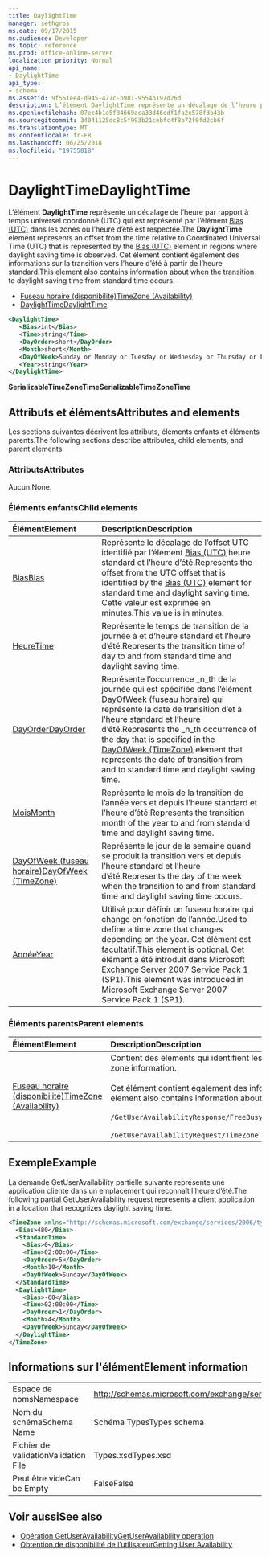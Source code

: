 ```yaml
---
title: DaylightTime
manager: sethgros
ms.date: 09/17/2015
ms.audience: Developer
ms.topic: reference
ms.prod: office-online-server
localization_priority: Normal
api_name:
- DaylightTime
api_type:
- schema
ms.assetid: 9f551ee4-d945-477c-b981-9554b197d26d
description: L’élément DaylightTime représente un décalage de l’heure par rapport à temps universel coordonné (UTC) qui est représenté par l’élément Bias (UTC) dans les zones où l’heure d’été est respectée. Cet élément contient également des informations sur la transition vers l’heure d’été à partir de l’heure standard.
ms.openlocfilehash: 07ec4b1a5f84669aca33d46cdf1fa2e578f3b43b
ms.sourcegitcommit: 34041125dc8c5f993b21cebfc4f8b72f0fd2cb6f
ms.translationtype: MT
ms.contentlocale: fr-FR
ms.lasthandoff: 06/25/2018
ms.locfileid: "19755818"
---
```

# <a name="daylighttime"></a><span data-ttu-id="7a2c1-104">DaylightTime</span><span class="sxs-lookup"><span data-stu-id="7a2c1-104">DaylightTime</span></span>

<span data-ttu-id="7a2c1-105">L’élément **DaylightTime** représente un décalage de l’heure par rapport à temps universel coordonné (UTC) qui est représenté par l’élément [Bias (UTC)](bias-utc.md) dans les zones où l’heure d’été est respectée.</span><span class="sxs-lookup"><span data-stu-id="7a2c1-105">The **DaylightTime** element represents an offset from the time relative to Coordinated Universal Time (UTC) that is represented by the [Bias (UTC)](bias-utc.md) element in regions where daylight saving time is observed.</span></span> <span data-ttu-id="7a2c1-106">Cet élément contient également des informations sur la transition vers l’heure d’été à partir de l’heure standard.</span><span class="sxs-lookup"><span data-stu-id="7a2c1-106">This element also contains information about when the transition to daylight saving time from standard time occurs.</span></span> 
  
- [<span data-ttu-id="7a2c1-107">Fuseau horaire (disponibilité)</span><span class="sxs-lookup"><span data-stu-id="7a2c1-107">TimeZone (Availability)</span></span>](timezone-availability.md) 
- [<span data-ttu-id="7a2c1-108">DaylightTime</span><span class="sxs-lookup"><span data-stu-id="7a2c1-108">DaylightTime</span></span>](daylighttime.md)
  
```xml
<DaylightTime>
   <Bias>int</Bias>
   <Time>string</Time>
   <DayOrder>short</DayOrder>
   <Month>short</Month>
   <DayOfWeek>Sunday or Monday or Tuesday or Wednesday or Thursday or Friday or Saturday</DayOfWeek>
   <Year>string</Year>
</DaylightTime>
```

<span data-ttu-id="7a2c1-109">**SerializableTimeZoneTime**</span><span class="sxs-lookup"><span data-stu-id="7a2c1-109">**SerializableTimeZoneTime**</span></span>

## <a name="attributes-and-elements"></a><span data-ttu-id="7a2c1-110">Attributs et éléments</span><span class="sxs-lookup"><span data-stu-id="7a2c1-110">Attributes and elements</span></span>

<span data-ttu-id="7a2c1-111">Les sections suivantes décrivent les attributs, éléments enfants et éléments parents.</span><span class="sxs-lookup"><span data-stu-id="7a2c1-111">The following sections describe attributes, child elements, and parent elements.</span></span>
  
### <a name="attributes"></a><span data-ttu-id="7a2c1-112">Attributs</span><span class="sxs-lookup"><span data-stu-id="7a2c1-112">Attributes</span></span>

<span data-ttu-id="7a2c1-113">Aucun.</span><span class="sxs-lookup"><span data-stu-id="7a2c1-113">None.</span></span>
  
### <a name="child-elements"></a><span data-ttu-id="7a2c1-114">Éléments enfants</span><span class="sxs-lookup"><span data-stu-id="7a2c1-114">Child elements</span></span>

|<span data-ttu-id="7a2c1-115">**Élément**</span><span class="sxs-lookup"><span data-stu-id="7a2c1-115">**Element**</span></span>|<span data-ttu-id="7a2c1-116">**Description**</span><span class="sxs-lookup"><span data-stu-id="7a2c1-116">**Description**</span></span>|
|:-----|:-----|
|[<span data-ttu-id="7a2c1-117">Bias</span><span class="sxs-lookup"><span data-stu-id="7a2c1-117">Bias</span></span>](bias.md) <br/> |<span data-ttu-id="7a2c1-118">Représente le décalage de l’offset UTC identifié par l’élément [Bias (UTC)](bias-utc.md) heure standard et l’heure d’été.</span><span class="sxs-lookup"><span data-stu-id="7a2c1-118">Represents the offset from the UTC offset that is identified by the [Bias (UTC)](bias-utc.md) element for standard time and daylight saving time.</span></span> <span data-ttu-id="7a2c1-119">Cette valeur est exprimée en minutes.</span><span class="sxs-lookup"><span data-stu-id="7a2c1-119">This value is in minutes.</span></span>  <br/> |
|[<span data-ttu-id="7a2c1-120">Heure</span><span class="sxs-lookup"><span data-stu-id="7a2c1-120">Time</span></span>](time.md) <br/> |<span data-ttu-id="7a2c1-121">Représente le temps de transition de la journée à et d’heure standard et l’heure d’été.</span><span class="sxs-lookup"><span data-stu-id="7a2c1-121">Represents the transition time of day to and from standard time and daylight saving time.</span></span>  <br/> |
|[<span data-ttu-id="7a2c1-122">DayOrder</span><span class="sxs-lookup"><span data-stu-id="7a2c1-122">DayOrder</span></span>](dayorder.md) <br/> |<span data-ttu-id="7a2c1-123">Représente l’occurrence _n_th de la journée qui est spécifiée dans l’élément [DayOfWeek (fuseau horaire)](dayofweek-timezone.md) qui représente la date de transition d’et à l’heure standard et l’heure d’été.</span><span class="sxs-lookup"><span data-stu-id="7a2c1-123">Represents the  _n_th occurrence of the day that is specified in the [DayOfWeek (TimeZone)](dayofweek-timezone.md) element that represents the date of transition from and to standard time and daylight saving time.</span></span>  <br/> |
|[<span data-ttu-id="7a2c1-124">Mois</span><span class="sxs-lookup"><span data-stu-id="7a2c1-124">Month</span></span>](month.md) <br/> |<span data-ttu-id="7a2c1-125">Représente le mois de la transition de l’année vers et depuis l’heure standard et l’heure d’été.</span><span class="sxs-lookup"><span data-stu-id="7a2c1-125">Represents the transition month of the year to and from standard time and daylight saving time.</span></span>  <br/> |
|[<span data-ttu-id="7a2c1-126">DayOfWeek (fuseau horaire)</span><span class="sxs-lookup"><span data-stu-id="7a2c1-126">DayOfWeek (TimeZone)</span></span>](dayofweek-timezone.md) <br/> |<span data-ttu-id="7a2c1-127">Représente le jour de la semaine quand se produit la transition vers et depuis l’heure standard et l’heure d’été.</span><span class="sxs-lookup"><span data-stu-id="7a2c1-127">Represents the day of the week when the transition to and from standard time and daylight saving time occurs.</span></span>  <br/> |
|[<span data-ttu-id="7a2c1-128">Année</span><span class="sxs-lookup"><span data-stu-id="7a2c1-128">Year</span></span>](year.md) <br/> |<span data-ttu-id="7a2c1-129">Utilisé pour définir un fuseau horaire qui change en fonction de l’année.</span><span class="sxs-lookup"><span data-stu-id="7a2c1-129">Used to define a time zone that changes depending on the year.</span></span> <span data-ttu-id="7a2c1-130">Cet élément est facultatif.</span><span class="sxs-lookup"><span data-stu-id="7a2c1-130">This element is optional.</span></span> <span data-ttu-id="7a2c1-131">Cet élément a été introduit dans Microsoft Exchange Server 2007 Service Pack 1 (SP1).</span><span class="sxs-lookup"><span data-stu-id="7a2c1-131">This element was introduced in Microsoft Exchange Server 2007 Service Pack 1 (SP1).</span></span>  <br/> |
   
### <a name="parent-elements"></a><span data-ttu-id="7a2c1-132">Éléments parents</span><span class="sxs-lookup"><span data-stu-id="7a2c1-132">Parent elements</span></span>

|<span data-ttu-id="7a2c1-133">**Élément**</span><span class="sxs-lookup"><span data-stu-id="7a2c1-133">**Element**</span></span>|<span data-ttu-id="7a2c1-134">**Description**</span><span class="sxs-lookup"><span data-stu-id="7a2c1-134">**Description**</span></span>|
|:-----|:-----|
|[<span data-ttu-id="7a2c1-135">Fuseau horaire (disponibilité)</span><span class="sxs-lookup"><span data-stu-id="7a2c1-135">TimeZone (Availability)</span></span>](timezone-availability.md) <br/> | <span data-ttu-id="7a2c1-136">Contient des éléments qui identifient les informations de fuseau horaire.</span><span class="sxs-lookup"><span data-stu-id="7a2c1-136">Contains elements that identify time zone information.</span></span><br/><br/><span data-ttu-id="7a2c1-137">Cet élément contient également des informations sur la transition entre heure standard et l’heure d’été.</span><span class="sxs-lookup"><span data-stu-id="7a2c1-137">This element also contains information about the transition between standard time and daylight saving time.</span></span><br/><br/>`/GetUserAvailabilityResponse/FreeBusyResponseArray/FreeBusyResponse/FreeBusyView/WorkingHours/TimeZone` <br/><br/>`/GetUserAvailabilityRequest/TimeZone` <br/> |
   
## <a name="example"></a><span data-ttu-id="7a2c1-138">Exemple</span><span class="sxs-lookup"><span data-stu-id="7a2c1-138">Example</span></span>

<span data-ttu-id="7a2c1-139">La demande GetUserAvailability partielle suivante représente une application cliente dans un emplacement qui reconnaît l’heure d’été.</span><span class="sxs-lookup"><span data-stu-id="7a2c1-139">The following partial GetUserAvailability request represents a client application in a location that recognizes daylight saving time.</span></span>
  
```xml
<TimeZone xmlns="http://schemas.microsoft.com/exchange/services/2006/types">
  <Bias>480</Bias>
  <StandardTime>
    <Bias>0</Bias>
    <Time>02:00:00</Time>
    <DayOrder>5</DayOrder>
    <Month>10</Month>
    <DayOfWeek>Sunday</DayOfWeek>
  </StandardTime>
  <DaylightTime>
    <Bias>-60</Bias>
    <Time>02:00:00</Time>
    <DayOrder>1</DayOrder>
    <Month>4</Month>
    <DayOfWeek>Sunday</DayOfWeek>
  </DaylightTime>
</TimeZone>
```

## <a name="element-information"></a><span data-ttu-id="7a2c1-140">Informations sur l'élément</span><span class="sxs-lookup"><span data-stu-id="7a2c1-140">Element information</span></span>

|||
|:-----|:-----|
|<span data-ttu-id="7a2c1-141">Espace de noms</span><span class="sxs-lookup"><span data-stu-id="7a2c1-141">Namespace</span></span>  <br/> |http://schemas.microsoft.com/exchange/services/2006/types  <br/> |
|<span data-ttu-id="7a2c1-142">Nom du schéma</span><span class="sxs-lookup"><span data-stu-id="7a2c1-142">Schema Name</span></span>  <br/> |<span data-ttu-id="7a2c1-143">Schéma Types</span><span class="sxs-lookup"><span data-stu-id="7a2c1-143">Types schema</span></span>  <br/> |
|<span data-ttu-id="7a2c1-144">Fichier de validation</span><span class="sxs-lookup"><span data-stu-id="7a2c1-144">Validation File</span></span>  <br/> |<span data-ttu-id="7a2c1-145">Types.xsd</span><span class="sxs-lookup"><span data-stu-id="7a2c1-145">Types.xsd</span></span>  <br/> |
|<span data-ttu-id="7a2c1-146">Peut être vide</span><span class="sxs-lookup"><span data-stu-id="7a2c1-146">Can be Empty</span></span>  <br/> |<span data-ttu-id="7a2c1-147">False</span><span class="sxs-lookup"><span data-stu-id="7a2c1-147">False</span></span>  <br/> |
   
## <a name="see-also"></a><span data-ttu-id="7a2c1-148">Voir aussi</span><span class="sxs-lookup"><span data-stu-id="7a2c1-148">See also</span></span>

- [<span data-ttu-id="7a2c1-149">Opération GetUserAvailability</span><span class="sxs-lookup"><span data-stu-id="7a2c1-149">GetUserAvailability operation</span></span>](getuseravailability-operation.md)
- [<span data-ttu-id="7a2c1-150">Obtention de disponibilité de l’utilisateur</span><span class="sxs-lookup"><span data-stu-id="7a2c1-150">Getting User Availability</span></span>](http://msdn.microsoft.com/library/d4133fcb-9b0f-4e6b-aadf-a389da83516a%28Office.15%29.aspx)

